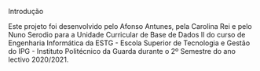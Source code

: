 Introdução

Este projeto foi desenvolvido pelo Afonso Antunes, pela Carolina Rei e pelo Nuno Serodio para a Unidade Curricular de Base de Dados II do curso de Engenharia Informática da ESTG - Escola Superior de Tecnologia e Gestão do IPG - Instituto Politécnico da Guarda durante o 2º Semestre do ano lectivo 2020/2021.
